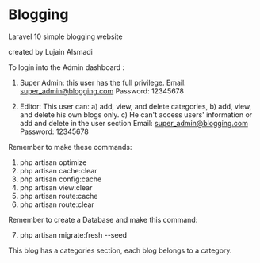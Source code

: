 # Blogging


Laravel 10
simple blogging website

created by Lujain Alsmadi

To login into the Admin dashboard :
1) Super Admin: this user has the full privilege.
Email: super_admin@blogging.com
Password: 12345678

2) Editor: This user can:
 a) add, view, and delete categories, b) add, view, and delete his own blogs only.
c) He can't access users' information or add and delete in the user section
Email: super_admin@blogging.com
Password: 12345678

Remember to make these commands:
1) php artisan optimize
2) php artisan cache:clear
3) php artisan config:cache
4) php artisan view:clear
5) php artisan route:cache
6) php artisan route:clear

Remember to create a Database and make this command:

7) php artisan migrate:fresh --seed

This blog has a categories section, each blog belongs to a category.


